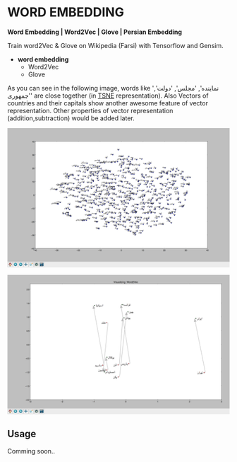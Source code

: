 # WORD EMBEDDING


**Word Embedding | Word2Vec | Glove | Persian Embedding**

Train word2Vec & Glove on Wikipedia (Farsi) with Tensorflow and Gensim.

* **word embedding**
  * Word2Vec
  * Glove

As you can see in the following image, words like 'نماینده', 'مجلس', 'دولت', 'جمهوری' are close together (in [TSNE][1] representation).
Also Vectors of countries and their capitals show another awesome feature of vector representation.
Other properties of vector representation (addition,subtraction) would be added later.

![Embedding with TSNE](https://raw.githubusercontent.com/AmirHadifar/PNLP/master/model/embedding/embedding1.png)

![Countries & Capitals](https://raw.githubusercontent.com/AmirHadifar/PNLP/master/model/embedding/embedding2.png)

Usage
-------
Comming soon..


[1]: https://lvdmaaten.github.io/tsne/
